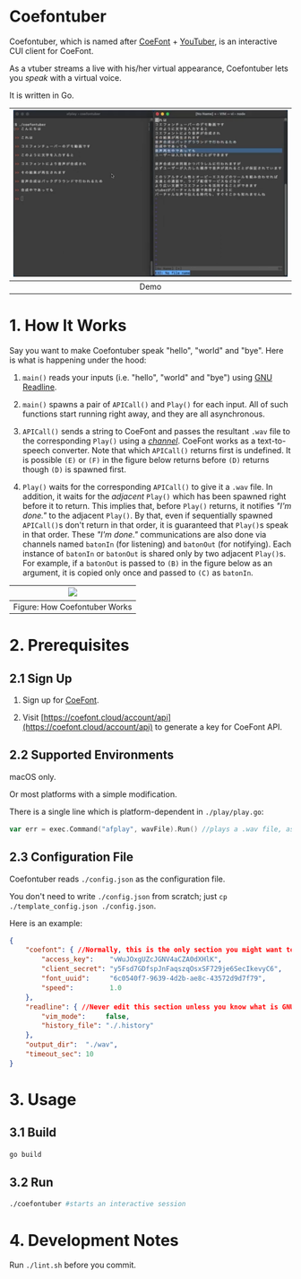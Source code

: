 # Coefontuber

Coefontuber, which is named after [CoeFont](https://coefont.cloud/coefonts) + [YouTuber](https://www.youtube.com/), is an interactive CUI client for CoeFont.

As a vtuber streams a live with his/her virtual appearance, Coefontuber lets you *speak* with a virtual voice.

It is written in Go.

| [![](./readme_assets/demo.png)](https://www.youtube.com/watch?v=e4FaFSA-_7g) |
|:-:|
| Demo |

# 1. How It Works

Say you want to make Coefontuber speak "hello", "world" and "bye". Here is what is happening under the hood:

1. `main()` reads your inputs (i.e. "hello", "world" and "bye") using [GNU Readline](https://tiswww.case.edu/php/chet/readline/rltop.html).

2. `main()` spawns a pair of `APICall()` and `Play()` for each input. All of such functions start running right away, and they are all asynchronous.

3. `APICall()` sends a string to CoeFont and passes the resultant `.wav` file to the corresponding `Play()` using a [*channel*](https://go.dev/ref/spec#Channel_types). CoeFont works as a text-to-speech converter. Note that which `APICall()` returns first is undefined. It is possible `(E)` or `(F)` in the figure below returns before `(D)` returns though `(D)` is spawned first.

4. `Play()` waits for the corresponding `APICall()` to give it a `.wav` file. In addition, it waits for the *adjacent* `Play()` which has been spawned right before it to return. This implies that, before `Play()` returns, it notifies *"I'm done."* to the adjacent `Play()`. By that, even if sequentially spawned `APICall()`s don't return in that order, it is guaranteed that `Play()`s speak in that order. These *"I'm done."* communications are also done via channels named `batonIn` (for listening) and `batonOut` (for notifying). Each instance of `batonIn` or `batonOut` is shared only by two adjacent `Play()`s. For example, if a `batonOut` is passed to `(B)` in the figure below as an argument, it is copied only once and passed to `(C)` as `batonIn`.

| ![](./readme_assets/flow.png) |
|:-:|
| Figure: How Coefontuber Works |

# 2. Prerequisites

## 2.1 Sign Up

1. Sign up for [CoeFont](https://coefont.cloud/).

2. Visit [https://coefont.cloud/account/api](https://coefont.cloud/account/api) to generate a key for CoeFont API.

## 2.2 Supported Environments

macOS only.

Or most platforms with a simple modification.

There is a single line which is platform-dependent in `./play/play.go`:

```go
var err = exec.Command("afplay", wavFile).Run() //plays a .wav file, assuming macOS
```

## 2.3 Configuration File

Coefontuber reads `./config.json` as the configuration file.

You don't need to write `./config.json` from scratch; just `cp ./template_config.json ./config.json`.

Here is an example:

```json
{
    "coefont": { //Normally, this is the only section you might want to edit.
        "access_key":    "vWuJOxgUZcJGNV4aCZA0dXHlK",
        "client_secret": "y5Fsd7GDfspJnFaqszqOsxSF729je6SecIkevyC6",
        "font_uuid":     "6c0540f7-9639-4d2b-ae8c-43572d9d7f79",
        "speed":         1.0
    },
    "readline": { //Never edit this section unless you know what is GNU Readline.
        "vim_mode":     false,
        "history_file": "./.history"
    },
    "output_dir":  "./wav",
    "timeout_sec": 10
}
```

# 3. Usage

## 3.1 Build

```bash
go build
```

## 3.2 Run

```bash
./coefontuber #starts an interactive session
```

# 4. Development Notes

Run `./lint.sh` before you commit.

<!-- vim: set spell: -->

